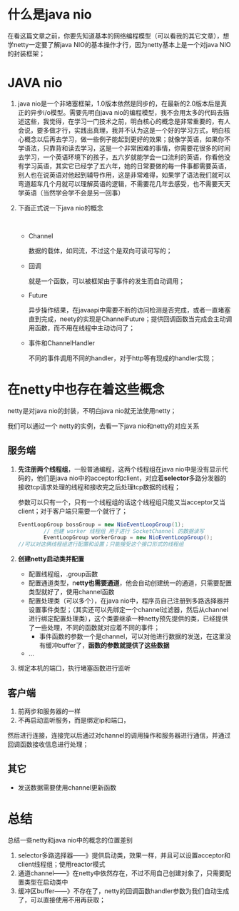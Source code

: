 # 什么是java nio

在看这篇文章之前，你要先知道基本的网络编程模型（可以看我的其它文章），想学netty一定要了解java NIO的基本操作才行，因为netty基本上是一个对java NIO的封装框架；



# JAVA nio

1. java nio是一个非堵塞框架，1.0版本依然是同步的，在最新的2.0版本后是真正的异步i/o模型。需要先明白java nio的编程模型，我不会用太多的代码去描述这些，我觉得，在学习一门技术之前，明白核心的概念是非常重要的，有人会说，要多做才行，实践出真理，我并不认为这是一个好的学习方式，明白核心概念以后再去学习，做一些例子能起到更好的效果；就像学英语，如果你不学语法，只靠背和读去学习，这是一个非常困难的事情，你需要花很多的时间去学习，一个英语环境下的孩子，五六岁就能学会一口流利的英语，你看他没有学习英语，其实它已经学了五六年，她的日常要做的每一件事都需要英语，别人也在说英语对他起到辅导作用，这是非常难得，如果学了语法我们就可以弯道超车几个月就可以理解英语的逻辑，不需要花几年去感受，也不需要天天学英语（当然学会学不会是另一回事）

2. 下面正式说一下java nio的概念

   ​	

   - Channel

     数据的载体，如同流，不过这个是双向可读可写的；

   - 回调

     就是一个函数，可以被框架由于事件的发生而自动调用；

   - Future

     异步操作结果，在javaapi中需要不断的访问检测是否完成，或者一直堵塞直到完成，neety的实现是ChannelFuture；提供回调函数当完成会主动调用函数，而不用在线程中主动访问了；

   - 事件和ChannelHandler

     不同的事件调用不同的handler，对于http等有现成的handler实现；

# 在netty中也存在着这些概念

netty是对java nio的封装，不明白java nio就无法使用netty；

我们可以通过一个 netty的实例，去看一下java nio和netty的对应关系

## 服务端

1. **先注册两个线程组**，一般普通编程，这两个线程组在java nio中是没有显示代码的，他们是java nio中的acceptor和client，对应着**selector**多路分发器的接收tcp请求处理的线程和接收完之后处理tcp数据的线程；

   参数可以只有一个，只有一个线程组的话这个线程组只能又当acceptor又当client；对于客户端只需要一个就行了；

   ```java
   EventLoopGroup bossGroup = new NioEventLoopGroup(1);
           // 创建 worker 线程组 用于进行 SocketChannel 的数据读写
           EventLoopGroup workerGroup = new NioEventLoopGroup();
   //可以对这俩线程组进行配置和设置；只能接受这个接口形式的线程组
   ```

2. **创建netty启动类并配置**

   - 配置线程组，.group函数
   - 配置通道类型，n**etty也需要通道**，他会自动创建统一的通道，只需要配置类型就好了，使用channel函数
   - 配置处理类（可以多个），在java nio中，程序员自己注册到多路选择器并设置事件类型；（其实还可以先绑定一个channel过滤器，然后从channel进行绑定配置处理类），这个类要继承一种netty预先提供的类，已经提供了一些处理，不同的函数就对应着不同的事件；
     - 事件函数的参数一个是channel，可以对他进行数据的发送，在这里没有缓冲buffer了，**函数的参数就提供了这些数据**
   - ...

   

3. 绑定本机的端口，执行堵塞函数进行监听

   

## 客户端

1. 前两步和服务器的一样
2. 不再启动监听服务，而是绑定ip和端口，

然后进行连接，连接完以后通过对channel的调用操作和服务器进行通信，并通过回调函数接收信息进行处理；

## 其它

- 发送数据需要使用channel更新函数

# 总结

总结一些netty和java nio中的概念的位置差别

1. selector多路选择器——》提供启动类，效果一样，并且可以设置acceptor和client线程组；使用reactor模式
2. 通道channel——》在netty中依然存在，不过不用自己创建对象了，只需要配置类型在启动类中
3. 缓冲区buffer——》不存在了，netty的回调函数handler参数为我们自动生成了，可以直接使用不用再获取；

  
